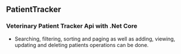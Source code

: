 ## PatientTracker
### Veterinary Patient Tracker Api with .Net Core

- Searching, filtering, sorting and paging as well as adding, viewing, updating and deleting patients
operations can be done.
